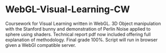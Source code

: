 # WebGL-Visual-Learning-CW
Coursework for Visual Learning written in WebGL.
3D Object manipulation with the Stanford bunny and demonstration of Perlin Noise applied to sphere using shaders. Technical report pdf now included offering full explanation of methodology. Final grade 100%. Script will run in browser given a WebGl compatible server.
